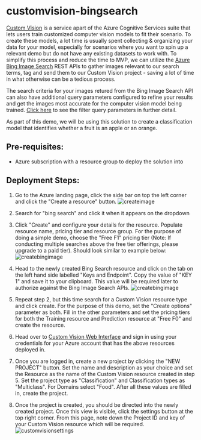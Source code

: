 # customvision-bingsearch

[Custom Vision](https://azure.microsoft.com/en-us/services/cognitive-services/custom-vision-service/) is a service apart of the Azure Cognitive Services suite that lets users train customized computer vision models to fit their scenario. To create these models, a lot time is usually spent collecting & organizing your data for your model, especially for scenarios where you want to spin up a relevant demo but do not have any existing datasets to work with. To simplify this process and reduce the time to MVP, we can utilize the [Azure Bing Image Search](https://azure.microsoft.com/en-us/services/cognitive-services/bing-image-search-api/) REST APIs to gather images relevant to our search terms, tag and send them to our Custom Vision project - saving a lot of time in what otherwise can be a tedious process. 

The search criteria for your images retured from the Bing Image Search API can also have additional query parameters configured to refine your results and get the images most accurate for the computer vision model being trained. [Click here](https://docs.microsoft.com/en-us/rest/api/cognitiveservices-bingsearch/bing-images-api-v7-reference#query-parameters) to see the filter query parameters in further detail. 

As part of this demo, we will be using this solution to create a classification model that identifies whether a fruit is an apple or an orange. 

## Pre-requisites:
- Azure subscription with a resource group to deploy the solution into 

## Deployment Steps: 

1. Go to the Azure landing page, click the side bar on top the left corner and click the "Create a resource" button. 
![createimage](https://taeyhcontent.blob.core.windows.net/images/createresource.PNG?st=2020-07-23T06%3A05%3A34Z&se=2025-07-24T06%3A13%3A00Z&sp=rl&sv=2018-03-28&sr=b&sig=JwML6DQ8M84%2BZXOA0B1YMdA3SPNfksE%2FtsdS%2B4pt2j8%3D)

2. Search for "bing search" and click it when it appears on the dropdown

3. Click "Create" and configure your details for the resource. Populate resource name, pricing tier and resource group. For the purpose of doing a simple demo, choose the "Free F1" pricing tier (Note: If conducting multiple searches above the free tier offerings, please upgrade to a paid tier). Should look similar to example below: 
![createbingimage](https://taeyhcontent.blob.core.windows.net/images/createbingresource.PNG?st=2020-07-23T06%3A17%3A16Z&se=2025-07-24T06%3A17%3A00Z&sp=rl&sv=2018-03-28&sr=b&sig=T6dtmumK1VIkH6adl3MAa1cSeEOaldXtQ8Bv8SmWITE%3D)


4. Head to the newly created Bing Search resource and click on the tab on the left hand side labelled "Keys and Endpoint". Copy the value of "KEY 1" and save it to your clipboard. This value will be required later to authorize against the Bing Image Search APIs.
![createbingimage](https://taeyhcontent.blob.core.windows.net/images/keybingresource.PNG?st=2020-07-23T06%3A27%3A18Z&se=2025-07-24T06%3A27%3A00Z&sp=rl&sv=2018-03-28&sr=b&sig=V89OQ3u5lQLHKFL69UvyFL9WUMo5b%2FLQo5b3XKgQsbo%3D)

5. Repeat step 2, but this time search for a Custom Vision resource type and click create. For the purpose of this demo, set the "Create options" parameter as both. Fill in the other parameters and set the pricing tiers for both the Training resource and Prediction resource at "Free F0" and create the resource.

6. Head over to [Custom Vision Web Interface](https://www.customvision.ai/) and sign in using your credentials for your Azure account that has the above resources deployed in.

7. Once you are logged in, create a new project by clicking the "NEW PROJECT" button. Set the name and description as your choice and set the Resource as the name of the Custom Vision resource created in step 5. Set the project type as "Classification" and Classification types as "Multiclass". For Domains select "Food". After all these values are filled in, create the project.

8. Once the project is created, you should be directed into the newly created project. Once this view is visible, click the settings button at the top right corner. From this page, note down the Project ID and key of your Custom Vision resource which will be required. 
![customvisionsettings](https://taeyhcontent.blob.core.windows.net/images/customvisionprojectsettings.PNG?st=2020-07-23T13%3A47%3A54Z&se=2025-07-24T13%3A47%3A00Z&sp=rl&sv=2018-03-28&sr=b&sig=mqIWfLZHr2GeRqmHLrt3QWN71VGTkQqd22WhII5GZUc%3D)